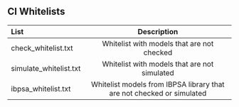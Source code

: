 ## CI Whitelists

| List                   |                              Description                              | 
|:-----------------------|:---------------------------------------------------------------------:| 
| check_whitelist.txt    |              Whitelist with models that are not checked               |
| simulate_whitelist.txt |             Whitelist with models that are not simulated              |
| ibpsa_whitelist.txt    | Whitelist models from IBPSA library that are not checked or simulated |
